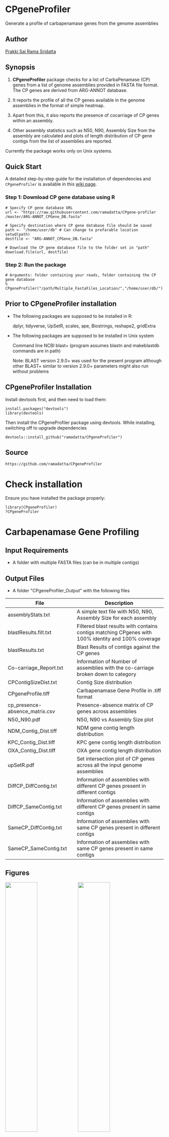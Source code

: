 # CPgeneProfiler
Generate a profile of carbapenamase genes from the genome assemblies

## Author
[Prakki Sai Rama Sridatta](https://twitter.com/prakki_rama)

## Synopsis

1) **CPgeneProfiler** package checks for a list of CarbaPenamase (CP) genes from a list of
 genome assemblies provided in FASTA file format. The CP genes are derived from ARG-ANNOT
 database.
 
2) It reports the profile of all the CP genes available in the genome assemblies
 in the format of simple heatmap.
 
3) Apart from this, it also reports the presence of cocarriage of CP genes within
 an assembly. 
 
4) Other assembly statistics such as N50, N90, Assembly Size from the
 assembly are calculated and plots of length distribution of CP gene contigs from
 the list of assemblies are reported.  
 
 Currently the package works only on Unix systems.

  ## Quick Start
  
  A detailed step-by-step guide for the installation of dependencies and `CPgeneProfiler` is available in this [wiki page](https://github.com/ramadatta/CPgeneProfiler/wiki/Step-by-Step-Guide). 

### Step 1: Download CP gene database using R
```
# Specify CP gene database URL 
url <- "https://raw.githubusercontent.com/ramadatta/CPgene-profiler
/master/ARG-ANNOT_CPGene_DB.fasta"

# Specify destination where CP gene database file should be saved 
path <- "/home/user/db" # Can change to prefarable location
setwd(path)
destfile <- "ARG-ANNOT_CPGene_DB.fasta"

# Download the CP gene database file to the folder set in "path"
download.file(url, destfile)
```
### Step 2: Run the package
```
# Arguments: folder containing your reads, folder containing the CP gene database
% CPgeneProfiler("/path/Multiple_FastaFiles_Location/","/home/user/db/")
```

## Prior to CPgeneProfiler installation

- The following packages are supposed to be installed in R:

  dplyr,
	 tidyverse,
	 UpSetR,
	 scales,
	 ape,
	 Biostrings,
	 reshape2,
	 gridExtra

            
	 
- The following packages are supposed to be installed in Unix system

    Command line NCBI blast+ (program assumes blastn and makeblastdb commands are in path)
    
    Note: BLAST version 2.9.0+ was used for the present program although other BLAST+ similar to version 2.9.0+ parameters might also run without problems
    

## CPgeneProfiler Installation

Install devtools first, and then need to load them:
```
install.packages("devtools")
library(devtools)
```

Then install the CPgeneProfiler package using devtools. While installing, switching off to upgrade dependencies
```
devtools::install_github("ramadatta/CPgeneProfiler")
```

## Source
```
https://github.com/ramadatta/CPgeneProfiler
```

# Check installation
Ensure you have installed the package properly:
```
library(CPgeneProfiler)
?CPgeneProfiler
```
# Carbapenamase Gene Profiling

## Input Requirements
* A folder with multiple FASTA files (can be in multiple contigs)

## Output Files

* A folder "CPgeneProfiler_Output" with the following files

File | Description
----------|--------------
assemblyStats.txt | A simple text file with N50, N90, Assembly Size for each assembly
blastResults.filt.txt | Filtered blast results with contains contigs matching CPgenes with 100% identity and 100% coverage
blastResults.txt | Blast Results of contigs against the CP genes
Co-carriage_Report.txt | Information of Number of assemblies with the co-carriage broken down to category
CPContigSizeDist.txt | Contig Size distribution
CPgeneProfile.tiff | Carbapenamase Gene Profile in .tiff format
cp_presence-absence_matrix.csv | Presence-absence matrix of CP genes across assemblies
N50_N90.pdf | N50, N90 vs Assembly Size plot
NDM_Contig_Dist.tiff | NDM gene contig length distribution
KPC_Contig_Dist.tiff | KPC gene contig length distribution
OXA_Contig_Dist.tiff | OXA gene contig length distribution
upSetR.pdf | Set intersection plot of CP genes across all the input genome assemblies
DiffCP_DiffContig.txt | Information of assemblies with different CP genes present in different contigs
DiffCP_SameContig.txt | Information of assemblies with different CP genes present in same contigs 
SameCP_DiffContig.txt | Information of assemblies with same CP genes present in different contigs
SameCP_SameContig.txt | Information of assemblies with same CP genes present in same contigs

## Figures
<img src="https://user-images.githubusercontent.com/3212461/84586791-e28f2180-ae4c-11ea-9701-78f1983145ed.jpg" width="45%"></img> <img src="https://user-images.githubusercontent.com/3212461/84586928-c93aa500-ae4d-11ea-8f24-ff11f20a5cfe.jpg" width="45%"></img> <img src="https://user-images.githubusercontent.com/3212461/84586793-e622a880-ae4c-11ea-9037-0b245fb9d681.jpg" width="45%"></img> <img src="https://user-images.githubusercontent.com/3212461/84586795-e7ec6c00-ae4c-11ea-9d52-3d55abac4f7f.jpg" width="45%"></img> <img src="https://user-images.githubusercontent.com/3212461/84586923-c5a71e00-ae4d-11ea-9613-e8a3a7ddc921.jpg" width="45%"></img> <img src="https://user-images.githubusercontent.com/3212461/84586925-c8097800-ae4d-11ea-9ecc-687aa00c70da.jpg" width="45%"></img> 

Figures: 1) Carbapenamase Gene Profile (Top left) 2) Set intersection plot of CP genes across all the input genome assemblies (Top Right) 3-4) CP gene-containing contig length plots KPC (Middle left), OXA gene (Middle right) 5) Assembly Size vs N50 plot (Bottom left) 6) Assembly Size vs N90 plot (Bottom right)

## Version 
version 2.1.0

## References

Jake R Conway, Alexander Lex, Nils Gehlenborg, UpSetR: an R package for the visualization of intersecting sets and their properties, Bioinformatics, Volume 33, Issue 18, 15 September 2017, Pages 2938–2940, https://doi.org/10.1093/bioinformatics/btx364

Gupta, Sushim Kumar, et al. "ARG-ANNOT, a new bioinformatic tool to discover antibiotic resistance genes in bacterial genomes." Antimicrobial agents and chemotherapy 58.1 (2014): 212-220.

Functional overlap of the Arabidopsis leaf and root microbiota. Bai Y, Müller DB, Srinivas G, Garrido-Oter R, Potthoff E, Rott M, Dombrowski N, Münch PC, Spaepen S, Remus-Emsermann M, Hüttel B, McHardy AC, Vorholt JA, Schulze-Lefert P. Nature. 2016 Dec 2. doi: 10.1038/nature16192.
